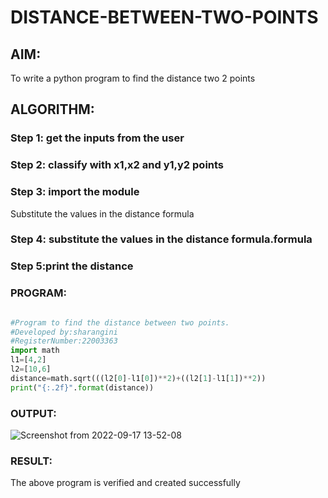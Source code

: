 # DISTANCE-BETWEEN-TWO-POINTS

## AIM:
To write a python program to find the distance two 2 points
## ALGORITHM:
### Step 1: get the inputs from the user
### Step 2: classify with x1,x2 and y1,y2 points
### Step 3: import the module
Substitute the values in the distance formula  
### Step 4: substitute the values in the distance formula.formula
### Step 5:print the distance
### PROGRAM:
```python

#Program to find the distance between two points.
#Developed by:sharangini
#RegisterNumber:22003363
import math
l1=[4,2]
l2=[10,6]
distance=math.sqrt(((l2[0]-l1[0])**2)+((l2[1]-l1[1])**2))
print("{:.2f}".format(distance))
```

### OUTPUT:
![Screenshot from 2022-09-17 13-52-08](https://user-images.githubusercontent.com/113497333/190847653-9c1134bc-3c12-4111-92df-b2ce196d52ee.png)


### RESULT:
The above program is verified and created successfully
